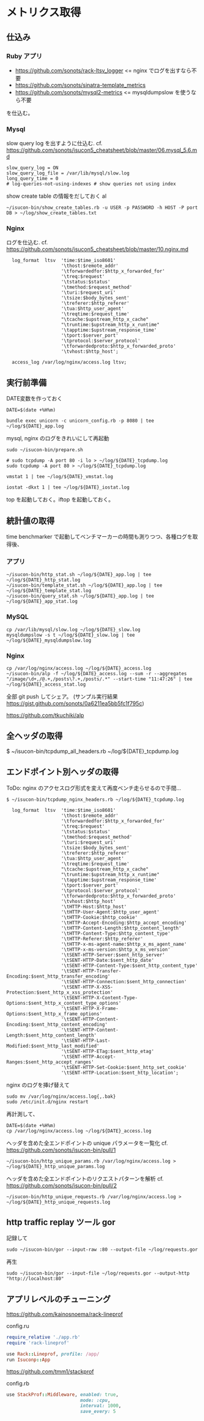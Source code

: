 # メトリクス取得

## 仕込み

### Ruby アプリ

* https://github.com/sonots/rack-ltsv_logger <= nginx でログを出すなら不要
* https://github.com/sonots/sinatra-template_metrics
* https://github.com/sonots/mysql2-metrics <= mysqldumpslow を使うなら不要

を仕込む。

### Mysql

slow query log を出すように仕込む. cf. https://github.com/sonots/isucon5_cheatsheet/blob/master/06.mysql_5.6.md

```
slow_query_log = ON
slow_query_log_file = /var/lib/mysql/slow.log
long_query_time = 0
# log-queries-not-using-indexes # show queries not using index
```

show create table の情報をだしておく
al
```
~/isucon-bin/show_create_tables.rb -u USER -p PASSWORD -h HOST -P port DB > ~/log/show_create_tables.txt
```

### Nginx

ログを仕込む. cf. https://github.com/sonots/isucon5_cheatsheet/blob/master/10.nginx.md

```
  log_format  ltsv  'time:$time_iso8601'
                    '\thost:$remote_addr'
                    '\tforwardedfor:$http_x_forwarded_for'
                    '\treq:$request'
                    '\tstatus:$status'
                    '\tmethod:$request_method'
                    '\turi:$request_uri'
                    '\tsize:$body_bytes_sent'
                    '\treferer:$http_referer'
                    '\tua:$http_user_agent'
                    '\treqtime:$request_time'
                    "\tcache:$upstream_http_x_cache"
                    "\truntime:$upstream_http_x_runtime"
                    '\tapptime:$upstream_response_time'
                    '\tport:$server_port'
                    '\tprotocol:$server_protocol'
                    '\tforwardedproto:$http_x_forwarded_proto'
                    '\tvhost:$http_host';

  access_log /var/log/nginx/access.log ltsv;
```

## 実行前準備


DATE変数を作っておく

```
DATE=$(date +%H%m)
```

```
bundle exec unicorn -c unicorn_config.rb -p 8080 | tee ~/log/${DATE}_app.log
```

mysql, nginx のログをきれいにして再起動

```
sudo ~/isucon-bin/prepare.sh
```

```
# sudo tcpdump -A port 80 -i lo > ~/log/${DATE}_tcpdump.log
sudo tcpdump -A port 80 > ~/log/${DATE}_tcpdump.log
```

```
vmstat 1 | tee ~/log/${DATE}_vmstat.log
```

```
iostat -dkxt 1 | tee ~/log/${DATE}_iostat.log
```

top を起動しておく。iftop を起動しておく。

## 統計値の取得

time benchmarker で起動してベンチマーカーの時間も測りつつ、各種ログを取得後、

### アプリ

```
~/isucon-bin/http_stat.sh ~/log/${DATE}_app.log | tee ~/log/${DATE}_http_stat.log
~/isucon-bin/template_stat.sh ~/log/${DATE}_app.log | tee ~/log/${DATE}_template_stat.log
~/isucon-bin/query_stat.sh ~/log/${DATE}_app.log | tee ~/log/${DATE}_app_stat.log
```

### MySQL

```
cp /var/lib/mysql/slow.log ~/log/${DATE}_slow.log
mysqldumpslow -s t ~/log/${DATE}_slow.log | tee ~/log/${DATE}_mysqldumpslow.log
```


### Nginx

```
cp /var/log/nginx/access.log ~/log/${DATE}_access.log
~/isucon-bin/alp -f ~/log/${DATE}_access.log --sum -r --aggregates "/image/\d+,/@.+,/posts\?.+,/posts/.*" --start-time "11:47:26" | tee ~/log/${DATE}_access_stat.log
```

全部 git push してシェア。 (サンプル実行結果 https://gist.github.com/sonots/0a6211ea5bb5fc1f795c)

https://github.com/tkuchiki/alp

## 全ヘッダの取得

$ ~/isucon-bin/tcpdump_all_headers.rb ~/log/${DATE}_tcpdump.log

## エンドポイント別ヘッダの取得

ToDo: nginx のアクセスログ形式を変えて再度ベンチ走らせるので手間...

```
$ ~/isucon-bin/tcpdump_nginx_headers.rb ~/log/${DATE}_tcpdump.log

  log_format  ltsv  'time:$time_iso8601'
                    '\thost:$remote_addr'
                    '\tforwardedfor:$http_x_forwarded_for'
                    '\treq:$request'
                    '\tstatus:$status'
                    '\tmethod:$request_method'
                    '\turi:$request_uri'
                    '\tsize:$body_bytes_sent'
                    '\treferer:$http_referer'
                    '\tua:$http_user_agent'
                    '\treqtime:$request_time'
                    "\tcache:$upstream_http_x_cache"
                    "\truntime:$upstream_http_x_runtime"
                    '\tapptime:$upstream_response_time'
                    '\tport:$server_port'
                    '\tprotocol:$server_protocol'
                    '\tforwardedproto:$http_x_forwarded_proto'
                    '\tvhost:$http_host'
                    '\tHTTP-Host:$http_host'
                    '\tHTTP-User-Agent:$http_user_agent'
                    '\tHTTP-Cookie:$http_cookie'
                    '\tHTTP-Accept-Encoding:$http_accept_encoding'
                    '\tHTTP-Content-Length:$http_content_length'
                    '\tHTTP-Content-Type:$http_content_type'
                    '\tHTTP-Referer:$http_referer'
                    '\tHTTP-x-ms-agent-name:$http_x_ms_agent_name'
                    '\tHTTP-x-ms-version:$http_x_ms_version'
                    '\tSENT-HTTP-Server:$sent_http_server'
                    '\tSENT-HTTP-Date:$sent_http_date'
                    '\tSENT-HTTP-Content-Type:$sent_http_content_type'
                    '\tSENT-HTTP-Transfer-Encoding:$sent_http_transfer_encoding'
                    '\tSENT-HTTP-Connection:$sent_http_connection'
                    '\tSENT-HTTP-X-XSS-Protection:$sent_http_x_xss_protection'
                    '\tSENT-HTTP-X-Content-Type-Options:$sent_http_x_content_type_options'
                    '\tSENT-HTTP-X-Frame-Options:$sent_http_x_frame_options'
                    '\tSENT-HTTP-Content-Encoding:$sent_http_content_encoding'
                    '\tSENT-HTTP-Content-Length:$sent_http_content_length'
                    '\tSENT-HTTP-Last-Modified:$sent_http_last_modified'
                    '\tSENT-HTTP-ETag:$sent_http_etag'
                    '\tSENT-HTTP-Accept-Ranges:$sent_http_accept_ranges'
                    '\tSENT-HTTP-Set-Cookie:$sent_http_set_cookie'
                    '\tSENT-HTTP-Location:$sent_http_location';
```

nginx のログを挿げ替えて

```
sudo mv /var/log/nginx/access.log{,.bak}
sudo /etc/init.d/nginx restart
```

再計測して、

```
DATE=$(date +%H%m)
cp /var/log/nginx/access.log ~/log/${DATE}_access.log
```

ヘッダを含めた全エンドポイントの unique パラメータを一覧化 cf. https://github.com/sonots/isucon-bin/pull/1

```
~/isucon-bin/http_unique_params.rb /var/log/nginx/access.log > ~/log/${DATE}_http_unique_params.log
```


ヘッダを含めた全エンドポイントのリクエストパターンを解析 cf. https://github.com/sonots/isucon-bin/pull/2

```
~/isucon-bin/http_unique_requests.rb /var/log/nginx/access.log > ~/log/${DATE}_http_unique_requests.log
```

## http traffic replay ツール gor

記録して

```
sudo ~/isucon-bin/gor --input-raw :80 --output-file ~/log/requests.gor
```

再生

```
sudo ~/isucon-bin/gor --input-file ~/log/requests.gor --output-http "http://localhost:80"
```

## アプリレベルのチューニング

https://github.com/kainosnoema/rack-lineprof

config.ru

```ruby
require_relative './app.rb'
require 'rack-lineprof'

use Rack::Lineprof, profile: /app/
run Isuconp::App
```

https://github.com/tmm1/stackprof

config.rb

```ruby
use StackProf::Middleware, enabled: true,
                           mode: :cpu,
                           interval: 1000,
                           save_every: 5
```
